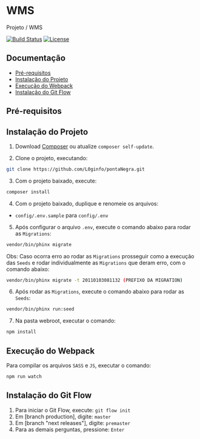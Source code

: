 # WMS

Projeto / WMS

[![Build Status](https://api.travis-ci.org/cakephp/app.png)](https://travis-ci.org/cakephp/app)
[![License](https://poser.pugx.org/cakephp/app/license.svg)](https://packagist.org/packages/cakephp/app)

## Documentação
- [Pré-requisitos](https://github.com/L0ginfo/pontaNegra#user-content-pré-requisitos) 
- [Instalação do Projeto](https://github.com/L0ginfo/pontaNegra#user-content-instalação-do-projeto) 
- [Execução do Webpack](https://github.com/L0ginfo/pontaNegra#user-content-execucao-do-webpack)
- [Instalação do Git Flow](https://github.com/L0ginfo/pontaNegra#user-content-instalação-do-git-flow)

## Pré-requisitos


## Instalação do Projeto

1. Download [Composer](https://getcomposer.org/doc/00-intro.md) ou atualize `composer self-update`.

2. Clone o projeto, executando:

```bash
git clone https://github.com/L0ginfo/pontaNegra.git
```

3. Com o projeto baixado, execute:

```bash
composer install
```

4. Com o projeto baixado, duplique e renomeie os arquivos:
- `config/.env.sample` para `config/.env`

5. Após configurar o arquivo `.env`, execute o comando abaixo para rodar as `Migrations`:

```bash
vendor/bin/phinx migrate
```

Obs: Caso ocorra erro ao rodar as `Migrations` prosseguir como a execução das `Seeds` e rodar individualmente as `Migrations` que deram erro, com o comando abaixo:

```bash
vendor/bin/phinx migrate -t 20110103081132 (PREFIXO DA MIGRATION)
```

6. Após rodar as `Migrations`, execute o comando abaixo para rodar as `Seeds`:


```bash
vendor/bin/phinx run:seed
```


7. Na pasta webroot, executar o comando:

```bash
npm install
```

## Execução do Webpack

Para compilar os arquivos `SASS` e `JS`, executar o comando:

```bash
npm run watch
```

## Instalação do Git Flow

1. Para iniciar o Git Flow, execute: `git flow init`
2. Em [branch production], digite: `master`
3. Em [branch "next releases"], digite: `premaster`
4. Para as demais perguntas, pressione: `Enter`